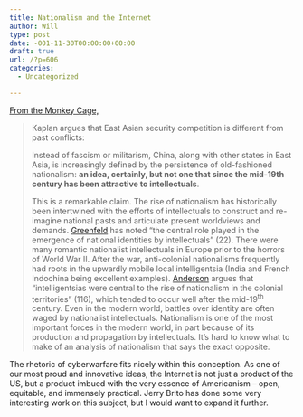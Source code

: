```yaml
---
title: Nationalism and the Internet
author: Will
type: post
date: -001-11-30T00:00:00+00:00
draft: true
url: /?p=606
categories:
  - Uncategorized

---
```

[From the Monkey Cage,][1]

> Kaplan argues that East Asian security competition is different from past conflicts:
> 
> Instead of fascism or militarism, China, along with other states in East Asia, is increasingly defined by the persistence of old-fashioned nationalism: **an idea, certainly, but not one that since the mid-19th century has been attractive to intellectuals**.
> 
> This is a remarkable claim. The rise of nationalism has historically been intertwined with the efforts of intellectuals to construct and re-imagine national pasts and articulate present worldviews and demands. <a href="http://www.amazon.com/Nationalism-Roads-Modernity-Liah-Greenfeld/dp/0674603192/ref=sr_1_1?ie=UTF8&qid=1313598306&sr=8-1" target="_blank">Greenfeld</a> has noted “the central role played in the emergence of national identities by intellectuals” (22). There were many romantic nationalist intellectuals in Europe prior to the horrors of World War II. After the war, anti-colonial nationalisms frequently had roots in the upwardly mobile local intelligentsia (India and French Indochina being excellent examples). <a href="http://www.amazon.com/Imagined-Communities-Reflections-Origin-Nationalism/dp/1844670864/ref=sr_1_1?s=books&ie=UTF8&qid=1313598319&sr=1-1" target="_blank">Anderson</a> argues that “intelligentsias were central to the rise of nationalism in the colonial territories” (116), which tended to occur well after the mid-19<sup>th</sup> century. Even in the modern world, battles over identity are often waged by nationalist intellectuals. Nationalism is one of the most important forces in the modern world, in part because of its production and propagation by intellectuals. It’s hard to know what to make of an analysis of nationalism that says the exact opposite.

The rhetoric of cyberwarfare fits nicely within this conception. As one of our most proud and innovative ideas, the Internet is not just a product of the US, but a product imbued with the very essence of Americanism &#8211; open, equitable, and immensely practical. Jerry Brito has done some very interesting work on this subject, but I would want to expand it further.

 [1]: http://themonkeycage.org/blog/2011/08/17/robert-kaplan-nationalism-and-confusion-guest-post-by-paul-staniland/